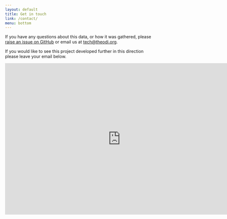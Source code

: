 ```yaml
---
layout: default
title: Get in touch
link: /contact/
menu: bottom
---
```


If you have any questions about this data, or how it was gathered, please [raise an issue on GitHub](http://github.com/theodi/p2p/issues) or email us at [tech@theodi.org](mailto:tech@theodi.org).

If you would like to see this project developed further in this direction please leave your email below.

<iframe src="https://docs.google.com/forms/d/1ga4LLNC4_XMQ7Hm1OHAGwkFogsMIJGZgyMjqb_4tqMk/viewform?embedded=true" width="760" height="500" frameborder="0" marginheight="0" marginwidth="0">Loading...</iframe>